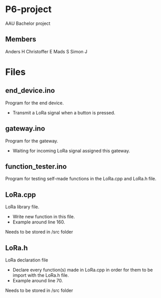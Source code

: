 # P6-project
AAU Bachelor project 

## Members
Anders H
Christoffer E
Mads S
Simon J



# Files

## end_device.ino

Program for the end device. 
* Transmit a LoRa signal when a button is pressed.

## gateway.ino

Program for the gateway.
* Waiting for incoming LoRa signal assigned this gateway.

## function_tester.ino

Program for testing self-made functions in the LoRa.cpp and LoRa.h file.

## LoRa.cpp
LoRa library file.
* Write new function in this file.
* Example around line 160.

Needs to be stored in /src folder


## LoRa.h
LoRa declaration file
* Declare every function(s) made in LoRa.cpp in order for them to be import with the LoRa.h file.
* Example around line 70.


Needs to be stored in /src folder

